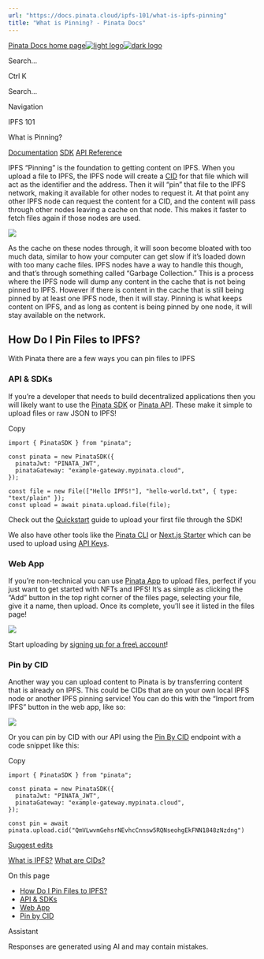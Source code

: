 ```yaml
---
url: "https://docs.pinata.cloud/ipfs-101/what-is-ipfs-pinning"
title: "What is Pinning? - Pinata Docs"
---
```


[Pinata Docs home page![light logo](https://mintlify.s3.us-west-1.amazonaws.com/pinata/logo/light.svg)![dark logo](https://mintlify.s3.us-west-1.amazonaws.com/pinata/logo/dark.svg)](https://docs.pinata.cloud/)

Search...

Ctrl K

Search...

Navigation

IPFS 101

What is Pinning?

[Documentation](https://docs.pinata.cloud/quickstart) [SDK](https://docs.pinata.cloud/sdk/getting-started) [API Reference](https://docs.pinata.cloud/api-reference/introduction)

IPFS “Pinning” is the foundation to getting content on IPFS. When you upload a file to IPFS, the IPFS node will create a [CID](https://docs.pinata.cloud/ipfs-101/what-are-cids) for that file which will act as the identifier and the address. Then it will “pin” that file to the IPFS network, making it available for other nodes to request it. At that point any other IPFS node can request the content for a CID, and the content will pass through other nodes leaving a cache on that node. This makes it faster to fetch files again if those nodes are used.

![](https://docs.mypinata.cloud/ipfs/bafybeicfeptvwjkwlbv2iye3m2oc5c44femjb4f2wpdn7bku4ylxqexli4)

As the cache on these nodes through, it will soon become bloated with too much data, similar to how your computer can get slow if it’s loaded down with too many cache files. IPFS nodes have a way to handle this though, and that’s through something called “Garbage Collection.” This is a process where the IPFS node will dump any content in the cache that is not being pinned to IPFS. However if there is content in the cache that is still being pinned by at least one IPFS node, then it will stay. Pinning is what keeps content on IPFS, and as long as content is being pinned by one node, it will stay available on the network.

## [​](https://docs.pinata.cloud/ipfs-101/what-is-ipfs-pinning\#how-do-i-pin-files-to-ipfs%3F)  How Do I Pin Files to IPFS?

With Pinata there are a few ways you can pin files to IPFS

### [​](https://docs.pinata.cloud/ipfs-101/what-is-ipfs-pinning\#api-%26-sdks)  API & SDKs

If you’re a developer that needs to build decentralized applications then you will likely want to use the [Pinata SDK](https://docs.pinata.cloud/sdk) or [Pinata API](https://docs.pinata.cloud/api-reference/endpoint/upload-a-file). These make it simple to upload files or raw JSON to IPFS!

Copy

```
import { PinataSDK } from "pinata";

const pinata = new PinataSDK({
  pinataJwt: "PINATA_JWT",
  pinataGateway: "example-gateway.mypinata.cloud",
});

const file = new File(["Hello IPFS!"], "hello-world.txt", { type: "text/plain" });
const upload = await pinata.upload.file(file);

```

Check out the [Quickstart](https://docs.pinata.cloud/quickstart) guide to upload your first file
through the SDK!

We also have other tools like the [Pinata CLI](https://docs.pinata.cloud/tools/ipfs-cli) or [Next.js Starter](https://docs.pinata.cloud/tools/nextjs-starter) which can be used to upload using [API Keys](https://docs.pinata.cloud/account-management/api-keys).

### [​](https://docs.pinata.cloud/ipfs-101/what-is-ipfs-pinning\#web-app)  Web App

If you’re non-technical you can use [Pinata App](https://app.pinata.cloud/ipfs/files) to upload files, perfect if you just want to get started with NFTs and IPFS! It’s as simple as clicking the “Add” button in the top right corner of the files page, selecting your file, give it a name, then upload. Once its complete, you’ll see it listed in the files page!

![](https://docs.mypinata.cloud/ipfs/bafybeih5leperkpn2thy2xbebh3zqqmvqhx6p5nl5n7buj73w62yoha6ki)

Start uploading by [signing up for a free\\
account](https://app.pinata.cloud/register)!

### [​](https://docs.pinata.cloud/ipfs-101/what-is-ipfs-pinning\#pin-by-cid)  Pin by CID

Another way you can upload content to Pinata is by transferring content that is already on IPFS. This could be CIDs that are on your own local IPFS node or another IPFS pinning service! You can do this with the “Import from IPFS” button in the web app, like so:

![](https://docs.mypinata.cloud/ipfs/bafybeid6k42hboh543sgw7svsnn4aj52lzqnp7gz2vedwa7wzic6w4debu)

Or you can pin by CID with our API using the [Pin By CID](https://docs.pinata.cloud/api-reference/endpoint/ipfs/pin-by-cid) endpoint with a code snippet like this:

Copy

```
import { PinataSDK } from "pinata";

const pinata = new PinataSDK({
  pinataJwt: "PINATA_JWT",
  pinataGateway: "example-gateway.mypinata.cloud",
});

const pin = await pinata.upload.cid("QmVLwvmGehsrNEvhcCnnsw5RQNseohgEkFNN1848zNzdng")

```

[Suggest edits](https://github.com/pinatacloud/docs/edit/main/ipfs-101/what-is-ipfs-pinning.mdx)

[What is IPFS?](https://docs.pinata.cloud/ipfs-101/what-is-ipfs) [What are CIDs?](https://docs.pinata.cloud/ipfs-101/what-are-cids)

On this page

- [How Do I Pin Files to IPFS?](https://docs.pinata.cloud/ipfs-101/what-is-ipfs-pinning#how-do-i-pin-files-to-ipfs%3F)
- [API & SDKs](https://docs.pinata.cloud/ipfs-101/what-is-ipfs-pinning#api-%26-sdks)
- [Web App](https://docs.pinata.cloud/ipfs-101/what-is-ipfs-pinning#web-app)
- [Pin by CID](https://docs.pinata.cloud/ipfs-101/what-is-ipfs-pinning#pin-by-cid)

Assistant

Responses are generated using AI and may contain mistakes.